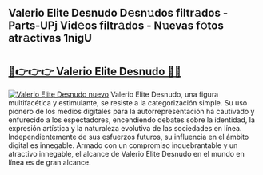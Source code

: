 ## Valerio Elite Desnudo D𝚎sn𝚞dos filtr𝚊dos - Parts-UPj Vid𝚎os filtr𝚊dos - N𝚞evas f𝚘tos atr𝚊ctivas 1nigU

# <h2><a href="http://mb6mu5l.tromn.icu/?c=Valerio+Elite+Desnudo">🔗👉👉👉 Valerio Elite Desnudo 🔗🔗</a></h2>

[![Valerio Elite Desnudo nuevo](https://i.imgur.com/pEAQMta.gif)](http://mb6mu5l.tromn.icu/?c=Valerio+Elite+Desnudo)
Valerio Elite Desnudo, una figura multifacética y estimulante, se resiste a la categorización simple. Su uso pionero de los medios digitales para la autorrepresentación ha cautivado y enfurecido a los espectadores, encendiendo debates sobre la identidad, la expresión artística y la naturaleza evolutiva de las sociedades en línea. Independientemente de sus esfuerzos futuros, su influencia en el ámbito digital es innegable. Armado con un compromiso inquebrantable y un atractivo innegable, el alcance de Valerio Elite Desnudo en el mundo en línea es de gran alcance.
